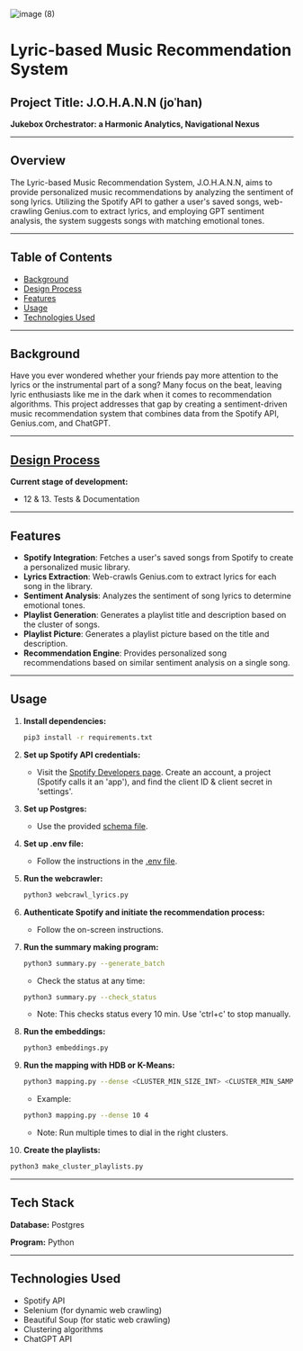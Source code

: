 
![image (8)](https://github.com/AidenEscamilla/Johann/assets/66649961/4ca99d53-2a6b-480c-aa0f-9ea68668d4b4)


# Lyric-based Music Recommendation System

## Project Title: **J.O.H.A.N.N** (joˈhan)
**Jukebox Orchestrator: a Harmonic Analytics, Navigational Nexus**

---

## Overview

The Lyric-based Music Recommendation System, J.O.H.A.N.N, aims to provide personalized music recommendations by analyzing the sentiment of song lyrics. Utilizing the Spotify API to gather a user's saved songs, web-crawling Genius.com to extract lyrics, and employing GPT sentiment analysis, the system suggests songs with matching emotional tones.

---

## Table of Contents

- [Background](#background)
- [Design Process](#design-process)
- [Features](#features)
- [Usage](#usage)
- [Technologies Used](#technologies-used)

---

## Background

Have you ever wondered whether your friends pay more attention to the lyrics or the instrumental part of a song? Many focus on the beat, leaving lyric enthusiasts like me in the dark when it comes to recommendation algorithms. This project addresses that gap by creating a sentiment-driven music recommendation system that combines data from the Spotify API, Genius.com, and ChatGPT.

---

## [Design Process](https://github.com/AidenEscamilla/Johann/wiki/Design-1.0)

**Current stage of development:** 
- 12 & 13. Tests & Documentation

---

## Features

- **Spotify Integration**: Fetches a user's saved songs from Spotify to create a personalized music library.
- **Lyrics Extraction**: Web-crawls Genius.com to extract lyrics for each song in the library.
- **Sentiment Analysis**: Analyzes the sentiment of song lyrics to determine emotional tones.
- **Playlist Generation**: Generates a playlist title and description based on the cluster of songs.
- **Playlist Picture**: Generates a playlist picture based on the title and description.
- **Recommendation Engine**: Provides personalized song recommendations based on similar sentiment analysis on a single song.

---

## Usage

1. **Install dependencies:**
   ```bash
   pip3 install -r requirements.txt
   ```

2. **Set up Spotify API credentials:**
   - Visit the [Spotify Developers page](https://developer.spotify.com/). Create an account, a project (Spotify calls it an 'app'), and find the client ID & client secret in 'settings'.

3. **Set up Postgres:**
   - Use the provided [schema file](https://github.com/AidenEscamilla/Johann/blob/9157c778074503d705f5e2c29c608d1a36a3fa64/schema.sql).

4. **Set up .env file:**
   - Follow the instructions in the [.env file](https://github.com/AidenEscamilla/Johann/blob/2176460b0202e98336e1d181f470626782e2b273/.env).

5. **Run the webcrawler:**
   ```bash
   python3 webcrawl_lyrics.py
   ```

6. **Authenticate Spotify and initiate the recommendation process:**
   - Follow the on-screen instructions.

7. **Run the summary making program:**
   ```bash
   python3 summary.py --generate_batch
   ```
   - Check the status at any time:
   ```bash
   python3 summary.py --check_status
   ```
   - Note: This checks status every 10 min. Use 'ctrl+c' to stop manually.

8. **Run the embeddings:**
   ```bash
   python3 embeddings.py
   ```

9. **Run the mapping with HDB or K-Means:**
   ```bash
   python3 mapping.py --dense <CLUSTER_MIN_SIZE_INT> <CLUSTER_MIN_SAMPLES_INT>
   ```
   - Example:
   ```bash
   python3 mapping.py --dense 10 4
   ```
   - Note: Run multiple times to dial in the right clusters.

11. **Create the playlists:**
   ```bash
   python3 make_cluster_playlists.py
   ```

---

## Tech Stack

**Database:** Postgres

**Program:** Python

---

## Technologies Used

- Spotify API
- Selenium (for dynamic web crawling)
- Beautiful Soup (for static web crawling)
- Clustering algorithms
- ChatGPT API
